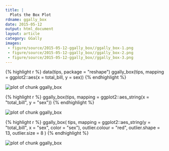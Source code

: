 ```yaml
---
title: |
  Plots the Box Plot
rdname: ggally_box
date: 2015-05-12
output: html_document
layout: article
category: GGally
images:
 - figure/source/2015-05-12-ggally_box//ggally_box-1.png
 - figure/source/2015-05-12-ggally_box//ggally_box-2.png
 - figure/source/2015-05-12-ggally_box//ggally_box-3.png
---
```





{% highlight r %}
data(tips, package = "reshape")
 ggally_box(tips, mapping = ggplot2::aes(x = total_bill, y = sex))
{% endhighlight %}

![plot of chunk ggally_box](/allYourFigureAreBelongToUs/figure/source/2015-05-12-ggally_box/ggally_box-1.png) 

{% highlight r %}
 ggally_box(tips, mapping = ggplot2::aes_string(x = "total_bill", y = "sex"))
{% endhighlight %}

![plot of chunk ggally_box](/allYourFigureAreBelongToUs/figure/source/2015-05-12-ggally_box/ggally_box-2.png) 

{% highlight r %}
 ggally_box(
   tips,
   mapping        = ggplot2::aes_string(y = "total_bill", x = "sex", color = "sex"),
   outlier.colour = "red",
   outlier.shape  = 13,
   outlier.size   = 8
 )
{% endhighlight %}

![plot of chunk ggally_box](/allYourFigureAreBelongToUs/figure/source/2015-05-12-ggally_box/ggally_box-3.png) 